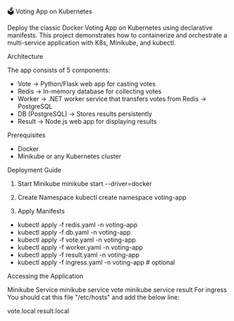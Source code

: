 🗳️ Voting App on Kubernetes

Deploy the classic Docker Voting App on Kubernetes using declarative manifests.
This project demonstrates how to containerize and orchestrate a multi-service application with K8s, Minikube, and kubectl.

Architecture

  The app consists of 5 components:
   - Vote → Python/Flask web app for casting votes
   - Redis → In-memory database for collecting votes
   - Worker → .NET worker service that transfers votes from Redis → PostgreSQL
   - DB (PostgreSQL) → Stores results persistently
   - Result → Node.js web app for displaying results
   
Prerequisites
  - Docker
  - Minikube or any Kubernetes cluster

Deployment Guide
1. Start Minikube
minikube start --driver=docker

2. Create Namespace
kubectl create namespace voting-app

3. Apply Manifests
  - kubectl apply -f redis.yaml -n voting-app
  - kubectl apply -f db.yaml -n voting-app
  - kubectl apply -f vote.yaml -n voting-app
  - kubectl apply -f worker.yaml -n voting-app
  - kubectl apply -f result.yaml -n voting-app
  - kubectl apply -f ingress.yaml -n voting-app   # optional

Accessing the Application

Minikube Service
  minikube service vote 
  minikube service result 
For ingress
You should cat this file "/etc/hosts" and add the below line:

<minikube-ip>  vote.local result.local






